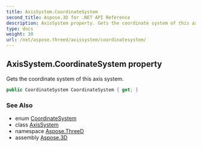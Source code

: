 ```yaml
---
title: AxisSystem.CoordinateSystem
second_title: Aspose.3D for .NET API Reference
description: AxisSystem property. Gets the coordinate system of this axis system
type: docs
weight: 30
url: /net/aspose.threed/axissystem/coordinatesystem/
---
```

## AxisSystem.CoordinateSystem property

Gets the coordinate system of this axis system.

```csharp
public CoordinateSystem CoordinateSystem { get; }
```

### See Also

* enum [CoordinateSystem](../../coordinatesystem/)
* class [AxisSystem](../)
* namespace [Aspose.ThreeD](../../axissystem/)
* assembly [Aspose.3D](../../../)


